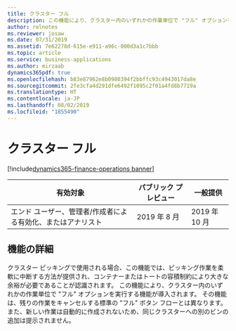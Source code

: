 ```yaml
---
title: クラスター フル
description: この機能により、クラスター内のいずれかの作業単位で "フル" オプションを処理し、クラスター位置をフルとして宣言できるようになります。
author: relnotes
ms.reviewer: josaw
ms.date: 07/31/2019
ms.assetid: 7e62278d-615e-e911-a96c-000d3a1c7bbb
ms.topic: article
ms.service: business-applications
ms.author: mirzaab
dynamics365pdf: true
ms.openlocfilehash: b83e87962e8b0980394f2bbffc93c4943017da8e
ms.sourcegitcommit: 2fe3cfa4d291dfe6492f1095c2f01a4fd8b7719a
ms.translationtype: HT
ms.contentlocale: ja-JP
ms.lasthandoff: 08/02/2019
ms.locfileid: "1855490"
---
```

# <a name="cluster-full"></a>クラスター フル
[!include[dynamics365-finance-operations banner](../includes/dynamics365-finance-operations.md)]

| 有効対象    |  パブリック プレビュー | 一般提供 | 
| ---------- | ---------- |---------- |
|エンド ユーザー、管理者/作成者による有効化、またはアナリスト|2019 年 8 月| 2019 年 10 月|






## <a name="feature-details"></a>機能の詳細
<!--feature detail start -->
クラスター ピッキングで使用される場合、この機能では、ピッキング作業を柔軟に中断する方法が提供され、コンテナーまたはトートの容積制約により大きな余裕が必要であることが認識されます。 この機能により、クラスター内のいずれかの作業単位で "フル" オプションを実行する機能が導入されます。 その機能は、残りの作業をキャンセルする標準の "フル" ボタン フローとは異なります。 また、新しい作業は自動的に作成されないため、同じクラスターへの別のビンの追加は提示されません。
<!--feature detail end -->












